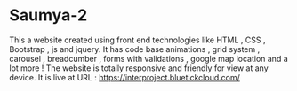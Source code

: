 # Saumya-2

This a website created using front end technologies like HTML , CSS , Bootstrap , js and jquery.
It has code base animations , grid system , carousel , breadcumber , forms with validations , google map location and a lot more !
The website is totally responsive and friendly for view at any device.
It is live at URL :  https://interproject.bluetickcloud.com/
